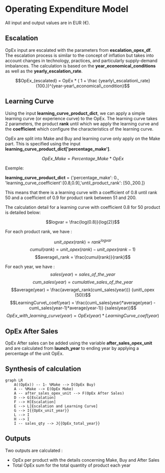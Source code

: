 # Operating Expenditure Model
All input and output values are in EUR (€).

## Escalation
OpEx input are escalated with the parameters from  **escalation_opex_df**.
The escalation process is similar to the concept of inflation but takes into account changes in technology, practices, and particularly supply-demand imbalances.
The calculation is based on the **year_economical_conditions** as well as the **yearly_escalation_rate**.

$$OpEx_{escalated} = OpEx * ( 1 + \frac {yearly\_escalation\_rate} {100.})^{year-year\_economical\_condition}$$


## Learning Curve

Using the input **learning_curve_product_dict**, we can apply a simple learning curve (or experience curve) to the OpEx.
The learning curve takes 2 parameters, the product **rank** until which we apply the learning curve and the **coefficient** which configure the characteristics of the learning curve. 

OpEx are split into Make and Buy and learning curve only apply on the Make part. This is specified using the input **learning_curve_product_dict['percentage_make']**.

$$OpEx\_Make = Percentage\_Make*OpEx$$


Exemple:

**learning_curve_product_dict** = {'percentage_make': 0., 'learning_curve_coefficient':[0.8,0.9],'until_product_rank': [50.,200.]}

This means that there is a learning curve with a coefficient of 0.8 until rank 50 and a coefficient of 0.9 for product rank between 51 and 200. 

The calculation detail for a learning curve with coefficient 0.8 for 50 product is detailed below:

$$logvar = \frac{log(0.8)}{log(2)}$$

For each product rank, we have :

$$unit\_opex(rank) = rank^{logvar}$$ 
$$cumul(rank) = unit\_opex(rank) - unit\_opex(rank-1)$$
$$average\_rank = \frac{cumul(rank)}{rank}$$

For each year, we have :
$$sales(year) = sales\_of\_the\_year$$
$$cum\_sales(year) = cumulative\_sales\_of\_the\_year$$
$$average(year) = \frac{average\_rank(cum\_sales(year))} {unit\_opex (50)}$$
$$LearningCurve\_coef(year) = \frac{cum\_sales(year)*average(year) - cum\_sales(year-1)*average(year-1)} {sales(year)}$$
$$OpEx\_with\_learning\_curve(year) = OpEx(year) * LearningCurve\_coef(year)$$


## OpEx After Sales
OpEx After sales can be added using the variable **after_sales_opex_unit** and are calculated from **launch_year** to ending year by applying a percentage of the unit OpEx.


## Synthesis of calculation


```mermaid
graph LR
    A((OpEx)) -- 1- %Make --> D(OpEx Buy)
    A -- %Make --> E(OpEx Make)
    A -- after_sales_opex_unit --> F(OpEx After Sales)
    D --> G[Escalation]
    F --> H[Escalation]
    E --> L[Escalation and Learning Curve]
    G --> I{{OpEx_unit_year}}
    L --> I
    H --> I
    I -- sales_qty --> J{{OpEx_total_year}}
```


## Outputs

Two outputs are calculated : 
 - OpEx per product with the details concerning Make, Buy and After Sales
 - Total OpEx sum for the total quantity of product each year
